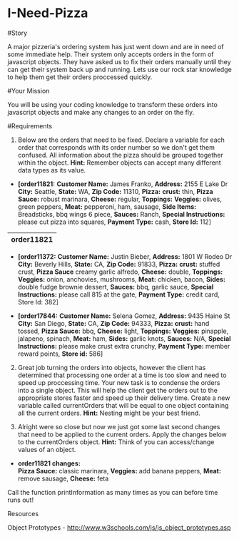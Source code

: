 # I-Need-Pizza

#Story

A major pizzeria's ordering system has just went down and are in need of some immediate help. Their system only accepts orders in the form of javascript objects. They have asked us to fix their orders manually until they can get their system back up and running. Lets use our rock star knowledge to help them get their orders proccessed quickly.

#Your Mission

You will be using your coding knowledge to transform these orders into javascript objects and make any changes to an order on the fly. 

#Requirements

1. Below are the orders that need to be fixed. Declare a variable for each order that corresponds with its order number so we don't get them confused. All information about the pizza should be grouped together within the object. **Hint:** Remember objects can accept many different data types as its value.

  - **[order11821:** **Customer Name:** James Franko, **Address:** 2155 E Lake Dr **City:** Seattle, **State:** WA, **Zip Code:** 11310, **Pizza:** **crust:** thin, **Pizza Sauce:** robust marinara, **Cheese:** regular, **Toppings:** **Veggies:** olives, green peppers, **Meat:** pepperoni, ham, sausage, **Side Items:** Breadsticks, bbq wings 6 piece, **Sauces:** Ranch, **Special Instructions:** please cut pizza into squares, **Payment Type:** cash, **Store Id:** 112]
  
  |order11821|
  |----------|

  - **[order11372:** **Customer Name:** Justin Bieber, **Address:** 1801 W Rodeo Dr **City:** Beverly Hills, **State:** CA, **Zip Code:** 91833, **Pizza:** **crust:** stuffed crust, **Pizza Sauce** creamy garlic alfredo, **Cheese:** double, **Toppings:** **Veggies:** onion, anchovies, mushrooms, **Meat:** chicken, bacon, **Sides:** double fudge brownie dessert, **Sauces:** bbq, garlic sauce, **Special Instructions:** please call 815 at the gate, **Payment Type:** credit card, Store Id: 382]

  - **[order17844:** **Customer Name:** Selena Gomez, **Address:** 9435 Haine St **City:** San Diego, **State:** CA, **Zip Code:** 94333, **Pizza:** **crust:** hand tossed, **Pizza Sauce:** bbq, **Cheese:** light, **Toppings:** **Veggies:** pinapple, jalapeno, spinach, **Meat:** ham, **Sides:** garlic knots, **Sauces:** N/A, **Special Instructions:** please make crust extra crunchy, **Payment Type:** member reward points, **Store id:** 586]

2. Great job turning the orders into objects, however the client has determined that processing one order at a time is too slow and need to speed up proccessing time. Your new task is to condense the orders into a single object. This will help the client get the orders out to the appropriate stores faster and speed up their delivery time. Create a new variable called currentOrders that will be equal to one object containing all the current orders.  **Hint:** Nesting might be your best friend.


3. Alright were so close but now we just got some last second changes that need to be applied to the current orders. Apply the changes below to the currentOrders object.  **Hint:** Think of you can access/change values of an object.

  - **order11821 changes:**  
    **Pizza Sauce:** classic marinara, **Veggies:** add banana peppers, **Meat:** remove sausage, **Cheese:** feta

Call the function printInformation as many times as you can before time runs out!

Resources

Object Prototypes - http://www.w3schools.com/js/js_object_prototypes.asp
